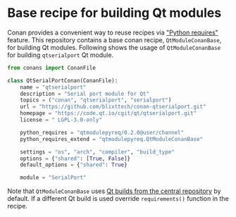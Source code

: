 # Base recipe for building Qt modules

Conan provides a convenient way to reuse recipes via ["Python requires"](https://docs.conan.io/en/latest/extending/python_requires.html) feature.
This repository contains a base conan recipe, ``QtModuleConanBase``, for building Qt modules.
Following shows the usage of ``QtModuleConanBase`` for building ``qtserialport`` Qt module. 

```python
from conans import ConanFile

class QtSerialPortConan(ConanFile):
    name = "qtserialport"
    description = "Serial port module for Qt"
    topics = ("conan", "qtserialport", "serialport")
    url = "https://github.com/blixttech/conan-qtserialport.git"
    homepage = "https://code.qt.io/cgit/qt/qtserialport.git"
    license = "	LGPL-3.0-only"

    python_requires = "qtmodulepyreq/0.2.0@user/channel"
    python_requires_extend = "qtmodulepyreq.QtModuleConanBase"

    settings = "os", "arch", "compiler", "build_type"
    options = {"shared": [True, False]}
    default_options = {"shared": True}

    module = "SerialPort"
```

Note that ``QtModuleConanBase`` uses [Qt builds from the central repository](https://conan.io/center/qt) by default. 
If a different Qt build is used override ``requirements()`` function in the recipe.